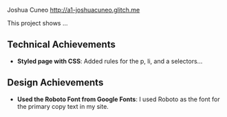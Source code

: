 Joshua Cuneo
http://a1-joshuacuneo.glitch.me

This project shows ...

## Technical Achievements

- **Styled page with CSS**: Added rules for the p, li, and a selectors...

## Design Achievements

- **Used the Roboto Font from Google Fonts**: I used Roboto as the font for the primary copy text in my site.
